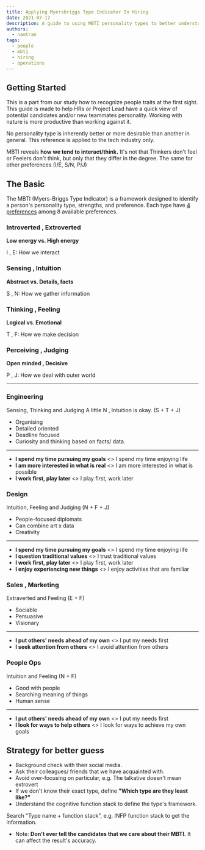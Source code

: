 ```yaml
---
title: Applying Myersbriggs Type Indicator In Hiring
date: 2021-07-17
description: A guide to using MBTI personality types to better understand job candidates and team members, with specific traits to look for in engineering, design, sales, and people operations roles.
authors:
  - namtran
tags:
  - people
  - mbti
  - hiring
  - operations
---
```


## Getting Started

This is a part from our study how to recognize people traits at the first sight. This guide is made to help HRs or Project Lead have a quick view of potential candidates and/or new teammates personality. Working with nature is more productive than working against it.

No personality type is inherently better or more desirable than another in general. This reference is applied to the tech industry only.

MBTI reveals **how we tend to interact/think.** It's not that Thinkers don't feel or Feelers don't think, but only that they differ in the degree. The same for other preferences (I/E, S/N, P/J)

## The Basic

The MBTI (Myers-Briggs Type Indicator) is a framework designed to identify a person's personality type, strengths, and preference. Each type have [4 preferences](/cdeaa142edca44669867f8fbb120c342) among 8 available preferences.

<!-- link_to_page 1d622110-b3bd-4b69-81e1-10161a3247e6 -->
### Introverted ,  Extroverted

**Low energy vs. High energy**

I ,  E: How we interact

### Sensing ,  Intuition

**Abstract vs. Details, facts**

S ,  N: How we gather information

### Thinking ,  Feeling

**Logical vs. Emotional**

T ,  F: How we make decision

### Perceiving ,  Judging

**Open minded ,  Decisive**

P ,  J: How we deal with outer world

<!-- child_database 12dfdbe4-7d5e-4a17-85ad-297596878ac4 -->

---

<!-- child_database 8895eb58-dd2e-40a0-9955-783ce95a44a4 -->
### Engineering

Sensing, Thinking and Judging
A little N ,  Intuition is okay. (S + T + J)

* Organising
* Detailed oriented
* Deadline focused
* Curiosity and thinking based on facts/ data.

---

* **I spend my time pursuing my goals** <> I spend my time enjoying life
* **I am more interested in what is real** <> I am more interested in what is possible
* **I work first, play later** <> I play first, work later

### Design

Intuition, Feeling and Judging
(N + F + J)

* People-focused diplomats
* Can combine art x data
* Creativity

---

* **I spend my time pursuing my goals** <> I spend my time enjoying life
* **I question traditional values** <> I trust traditional values
* **I work first, play later** <> I play first, work later
* **I enjoy experiencing new things** <> I enjoy activities that are familiar

### Sales ,  Marketing

Extraverted and Feeling
(E + F)

* Sociable
* Persuasive
* Visionary

---

* **I put others' needs ahead of my own** <> I put my needs first
* **I seek attention from others** <> I avoid attention from others

### People Ops

Intuition and Feeling
(N + F)

* Good with people
* Searching meaning of things
* Human sense

---

* **I put others' needs ahead of my own** <> I put my needs first
* **I look for ways to help others** <> I look for ways to achieve my own goals

## Strategy for better guess

* Background check with their social media.
* Ask their colleagues/ friends that we have acquainted with.
* Avoid over-focusing on particular, e.g. The talkative doesn't mean extrovert
* If we don't know their exact type, define **"Which type are they least like?"**
* Understand the cognitive function stack to define the type's framework.

Search "Type name + function stack", e.g. INFP function stack to get the information.

* Note: **Don't ever tell the candidates that we care about their MBTI.** It can affect the result's accuracy.

